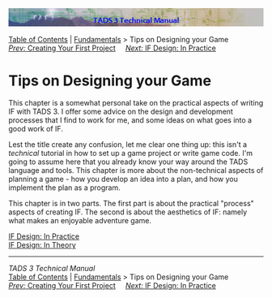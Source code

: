 ![](topbar.jpg)

[Table of Contents](toc.htm) \| [Fundamentals](fund.htm) \> Tips on
Designing your Game  
[*Prev:* Creating Your First Project](t3start.htm)     [*Next:* IF
Design: In Practice](t3des1.htm)    

# Tips on Designing your Game

This chapter is a somewhat personal take on the practical aspects of
writing IF with TADS 3. I offer some advice on the design and
development processes that I find to work for me, and some ideas on what
goes into a good work of IF.

Lest the title create any confusion, let me clear one thing up: this
isn't a *technical* tutorial in how to set up a game project or write
game code. I'm going to assume here that you already know your way
around the TADS language and tools. This chapter is more about the
non-technical aspects of planning a game - how you develop an idea into
a plan, and how you implement the plan as a program.

This chapter is in two parts. The first part is about the practical
"process" aspects of creating IF. The second is about the aesthetics of
IF: namely what makes an enjoyable adventure game.

[IF Design: In Practice](t3des1.htm)  
[IF Design: In Theory](t3des2.htm)  

------------------------------------------------------------------------

*TADS 3 Technical Manual*  
[Table of Contents](toc.htm) \| [Fundamentals](fund.htm) \> Tips on
Designing your Game  
[*Prev:* Creating Your First Project](t3start.htm)     [*Next:* IF
Design: In Practice](t3des1.htm)    
